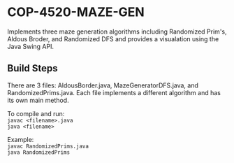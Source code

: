 # COP-4520-MAZE-GEN

Implements three maze generation algorithms including Randomized Prim's, Aldous Broder, and Randomized DFS and provides a visualation using the Java Swing API.

## Build Steps

There are 3 files: AldousBorder.java, MazeGeneratorDFS.java, and RandomizedPrims.java. Each file implements a different algorithm and has its own main method.

To compile and run:
<br>
`javac <filename>.java`
<br>
`java <filename>`

Example:
<br>
`javac RandomizedPrims.java`
<br>
`java RandomizedPrims`
